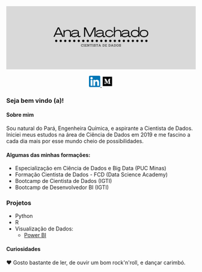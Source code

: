 <img src = "images/card.png">
<p align=center> 
  <a href = "https://www.linkedin.com/in/ana-paula-machado-005/"><img src="images/linkedin.png" width = 30px> </a> 
  <a href = "https://medium.com/@vieirapmachado"><img src="images/medium.png" width = 30px> </a> 
</p>

### Seja bem vindo (a)!
#### Sobre mim
Sou natural do Pará, Engenheira Química, e aspirante a Cientista de Dados. <br>
Iniciei meus estudos na área de Ciência de Dados em 2019 e me fascino a cada dia mais por esse mundo cheio de possibilidades. <br>

#### Algumas das minhas formações:

- Especialização em Ciência de Dados e Big Data (PUC Minas)
- Formação Cientista de Dados - FCD (Data Science Academy)
- Bootcamp de Cientista de Dados (IGTI)
- Bootcamp de Desenvolvedor BI (IGTI)

### Projetos
- Python
- R
- Visualização de Dados:
  - [Power BI](https://github.com/avmachado/Dashboards-Power-BI)

#### Curiosidades
:heart: Gosto bastante de ler, de ouvir um bom rock'n'roll, e dançar carimbó.
